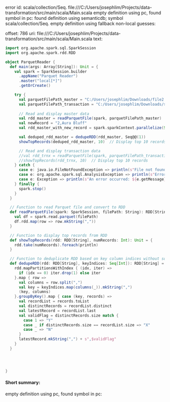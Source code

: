 error id: scala/collection/Seq.
file:///C:/Users/josephlim/Projects/data-transformation/src/main/scala/Main.scala
empty definition using pc, found symbol in pc: 
found definition using semanticdb; symbol scala/collection/Seq.
empty definition using fallback
non-local guesses:

offset: 786
uri: file:///C:/Users/josephlim/Projects/data-transformation/src/main/scala/Main.scala
text:
```scala
import org.apache.spark.sql.SparkSession
import org.apache.spark.rdd.RDD

object ParquetReader {
  def main(args: Array[String]): Unit = {
    val spark = SparkSession.builder
      .appName("Parquet Reader")
      .master("local[*]")
      .getOrCreate()

    try {
      val parquetFilePath_master = "C:/Users/josephlim/Downloads/file2.parquet"
      val parquetFilePath_transaction = "C:/Users/josephlim/Downloads/sample_data_with_duplicates.parquet"
      
      // Read and display master data
      val rdd_master = readParquetFile(spark, parquetFilePath_master)
      val newRecord = "2,Aura Bluff"
      val rdd_master_with_new_record = spark.sparkContext.parallelize(Seq(newRecord)).union(rdd_master)

      val deduped_rdd_master = dedupeRDD(rdd_master, Seq@@(1))
      showTopRecords(deduped_rdd_master, 10)  // Display top 10 records

      // Read and display transaction data
      //val rdd_trnx = readParquetFile(spark, parquetFilePath_transaction)
      //showTopRecords(rdd_trnx, 10)  // Display top 10 records
    } catch {
      case e: java.io.FileNotFoundException => println(s"File not found: ${e.getMessage}")
      case e: org.apache.spark.sql.AnalysisException => println(s"Error reading Parquet file: ${e.getMessage}")
      case e: Exception => println(s"An error occurred: ${e.getMessage}")
    } finally {
      spark.stop()
    }
  }

  // Function to read Parquet file and convert to RDD
  def readParquetFile(spark: SparkSession, filePath: String): RDD[String] = {
    val df = spark.read.parquet(filePath)
    df.rdd.map(row => row.mkString(","))
  }

  // Function to display top records from RDD
  def showTopRecords(rdd: RDD[String], numRecords: Int): Unit = {
    rdd.take(numRecords).foreach(println)
  }

  // Function to deduplicate RDD based on key column indices without sorting
  def dedupeRDD(rdd: RDD[String], keyIndices: Seq[Int]): RDD[String] = {
    rdd.mapPartitionsWithIndex { (idx, iter) =>
      if (idx == 0) iter.drop(1) else iter
    }.map { row =>
      val columns = row.split(",")
      val key = keyIndices.map(columns(_)).mkString(",")
      (key, columns)
    }.groupByKey().map { case (key, records) =>
      val recordList = records.toList
      val distinctRecords = recordList.distinct
      val latestRecord = recordList.last
      val validFlag = distinctRecords.size match {
        case 1 => "Y"
        case _ if distinctRecords.size == recordList.size => "X"
        case _ => "N"
      }
      latestRecord.mkString(",") + s",$validFlag"
    }
  }




}

```


#### Short summary: 

empty definition using pc, found symbol in pc: 